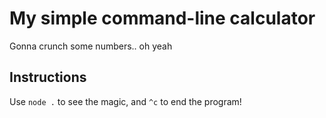 # My simple command-line calculator
Gonna crunch some numbers.. oh yeah

## Instructions

Use `node .` to see the magic, and `^c` to end the program!